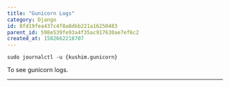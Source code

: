 ```yaml
---
title: "Gunicorn Logs"
category: Django
id: 8fd19fea437c4f8a8dbb221a16250483
parent_id: 598e539fe93a4f35ac917630ae7ef6c2
created_at: 1582662218707
---
```


`sudo journalctl -u {kushim.gunicorn}`

To see gunicorn logs.

---

                